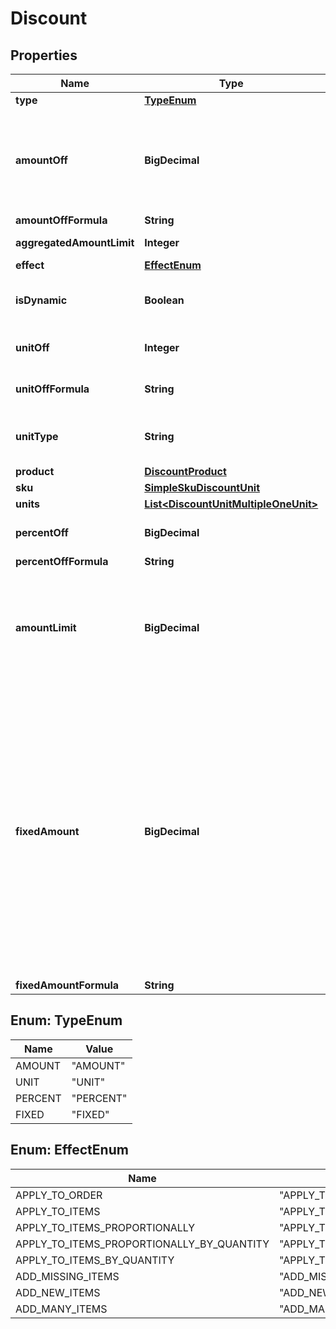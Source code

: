 

# Discount


## Properties

| Name | Type | Description |
|------------ | ------------- | ------------- |
|**type** | [**TypeEnum**](#TypeEnum) |  |
|**amountOff** | **BigDecimal** | Amount taken off the subtotal of a price. Value is multiplied by 100 to precisely represent 2 decimal places. For example, a $10 discount is written as 1000. |
|**amountOffFormula** | **String** |  |
|**aggregatedAmountLimit** | **Integer** | Maximum discount amount per order. |
|**effect** | [**EffectEnum**](#EffectEnum) |  |
|**isDynamic** | **Boolean** | Flag indicating whether the discount was calculated using a formula. |
|**unitOff** | **Integer** | Number of units to be granted a full value discount. |
|**unitOffFormula** | **String** | Formula used to calculate the number of units. |
|**unitType** | **String** | The product deemed as free, chosen from product inventory (e.g. time, items). |
|**product** | [**DiscountProduct**](DiscountProduct.md) |  |
|**sku** | [**SimpleSkuDiscountUnit**](SimpleSkuDiscountUnit.md) |  |
|**units** | [**List&lt;DiscountUnitMultipleOneUnit&gt;**](DiscountUnitMultipleOneUnit.md) |  |
|**percentOff** | **BigDecimal** | The percent discount that the customer will receive. |
|**percentOffFormula** | **String** |  |
|**amountLimit** | **BigDecimal** | Upper limit allowed to be applied as a discount. Value is multiplied by 100 to precisely represent 2 decimal places. For example, a $6 maximum discount is written as 600. |
|**fixedAmount** | **BigDecimal** | Sets a fixed value for an order total or the item price. The value is multiplied by 100 to precisely represent 2 decimal places. For example, a $10 discount is written as 1000. If the fixed amount is calculated by the formula, i.e. the &#x60;fixed_amount_formula&#x60; parameter is present in the fixed amount definition, this value becomes the **fallback value**. As a result, if the formula cannot be calculated due to missing metadata, for example, this value will be used as the fixed value. |
|**fixedAmountFormula** | **String** |  |



## Enum: TypeEnum

| Name | Value |
|---- | -----|
| AMOUNT | &quot;AMOUNT&quot; |
| UNIT | &quot;UNIT&quot; |
| PERCENT | &quot;PERCENT&quot; |
| FIXED | &quot;FIXED&quot; |



## Enum: EffectEnum

| Name | Value |
|---- | -----|
| APPLY_TO_ORDER | &quot;APPLY_TO_ORDER&quot; |
| APPLY_TO_ITEMS | &quot;APPLY_TO_ITEMS&quot; |
| APPLY_TO_ITEMS_PROPORTIONALLY | &quot;APPLY_TO_ITEMS_PROPORTIONALLY&quot; |
| APPLY_TO_ITEMS_PROPORTIONALLY_BY_QUANTITY | &quot;APPLY_TO_ITEMS_PROPORTIONALLY_BY_QUANTITY&quot; |
| APPLY_TO_ITEMS_BY_QUANTITY | &quot;APPLY_TO_ITEMS_BY_QUANTITY&quot; |
| ADD_MISSING_ITEMS | &quot;ADD_MISSING_ITEMS&quot; |
| ADD_NEW_ITEMS | &quot;ADD_NEW_ITEMS&quot; |
| ADD_MANY_ITEMS | &quot;ADD_MANY_ITEMS&quot; |



